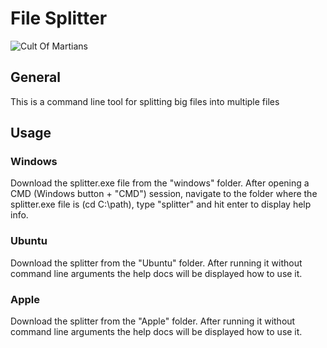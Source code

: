 # File Splitter
![Cult Of Martians][img1]

## General

This is a command line tool for splitting big files into multiple files

## Usage

### Windows

Download the splitter.exe file from the "windows" folder. After opening a CMD (Windows button + "CMD") session, navigate to the folder where the splitter.exe file is (cd C:\path), type "splitter" and hit enter to display help info.

### Ubuntu

Download the splitter from the "Ubuntu" folder. After running it without command line arguments the help docs will be displayed how to use it.

### Apple

Download the splitter from the "Apple" folder. After running it without command line arguments the help docs will be displayed how to use it.

[img1]:      https://static.thenounproject.com/png/583996-200.png